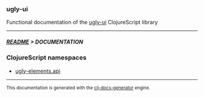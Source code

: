 
### ugly-ui

Functional documentation of the [ugly-ui](https://github.com/bithandshake/ugly-ui) ClojureScript library

---



##### [README](../README.md) > DOCUMENTATION

### ClojureScript namespaces

* [ugly-elements.api](cljs/ugly-elements/API.md)

---

<sub>This documentation is generated with the [clj-docs-generator](https://github.com/bithandshake/clj-docs-generator) engine.</sub>

